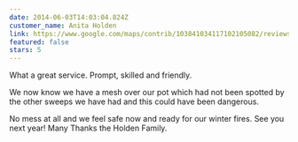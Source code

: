 ```yaml
---
date: 2014-06-03T14:03:04.824Z
customer_name: Anita Holden
link: https://www.google.com/maps/contrib/103841034117102105082/reviews
featured: false
stars: 5
---
```

What a great service. Prompt, skilled and friendly. 

We now know we have a mesh over our pot which had not been spotted by the other sweeps we have had and this could have been dangerous. 

No mess at all and we feel safe now and ready for our winter fires. See you next year! Many Thanks the Holden Family.